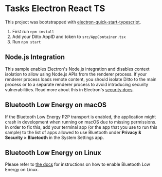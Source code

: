 # Tasks Electron React TS

This project was bootstrapped with [electron-quick-start-typescript](https://github.com/electron/electron-quick-start-typescript).

1. First run `npm install`
2. Add your Ditto AppID and token to `src/AppContainer.tsx`
3. Run `npm start`

## Node.js Integration

This sample enables Electron's Node.js integration and disables context isolation to allow using Node.js APIs from the renderer process. If your renderer process loads remote content, you should isolate Ditto to the main process or to a separate renderer process to avoid introducing security vulnerabilities. Read more about this in Electron's [security docs](https://www.electronjs.org/docs/latest/tutorial/security#2-do-not-enable-nodejs-integration-for-remote-content).

## Bluetooth Low Energy on macOS

If the Bluetooth Low Energy P2P transport is enabled, the application might crash in development when running on macOS due to missing permissions. In order to fix this, add your terminal app (or the app that you use to run this sample) to the list of apps allowed to use Bluetooth under **Privacy & Security > Bluetooth** in the System Settings app.

## Bluetooth Low Energy on Linux

Please refer to [the docs](https://docs.ditto.live/bluez-setup) for instructions on how to enable Bluetooth Low Energy on Linux.
